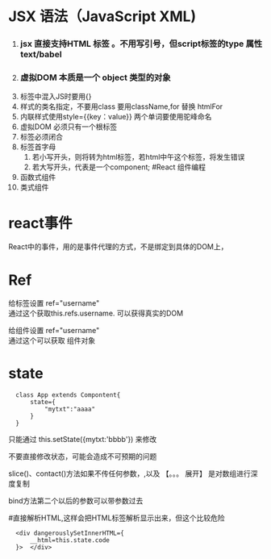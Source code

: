 # JSX 语法（JavaScript XML) 
1. ### jsx 直接支持HTML 标签 。不用写引号，但script标签的type 属性 text/babel
2. ### 虚拟DOM 本质是一个 object 类型的对象
3. 标签中混入JS时要用{}
4. 样式的类名指定，不要用class 要用className,for 替换 htmlFor
5. 内联样式使用style={{key：value}} 两个单词要使用驼峰命名
6. 虚拟DOM 必须只有一个根标签
7. 标签必须闭合
8. 标签首字母
   1. 若小写开头，则将转为html标签，若html中午这个标签，将发生错误
   2. 若大写开头，代表是一个component;
#React 组件编程
1. 函数式组件
2. 类式组件


# react事件
React中的事件，用的是事件代理的方式，不是绑定到具体的DOM上，
# Ref
给标签设置 ref="username"  
通过这个获取this.refs.username. 可以获得真实的DOM 

给组件设置 ref="username"  
通过这个可以获取 组件对象

# state
```
  class App extends Compontent{
      state={
          "mytxt":"aaaa"
      }
  }
```
只能通过 this.setState({mytxt:'bbbb'}) 来修改

不要直接修改状态，可能会造成不可预期的问题

slice()、contact()方法如果不传任何参数，,以及 【。。。 展开】 是对数组进行深度复制

bind方法第二个以后的参数可以带参数过去

#直接解析HTML,这样会把HTML标签解析显示出来，但这个比较危险
```
  <div dangerouslySetInnerHTML={
      __html=this.state.code
  }>  </div>
```

 